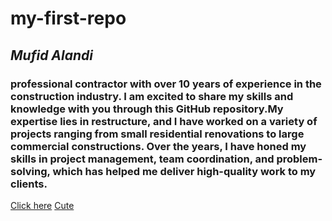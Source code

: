 # my-first-repo

## **_Mufid Alandi_**


### professional contractor with over 10 years of experience in the construction industry. I am excited to share my skills and knowledge with you through this GitHub repository.My expertise lies in restructure, and I have worked on a variety of projects ranging from small residential renovations to large commercial constructions. Over the years, I have honed my skills in project management, team coordination, and problem-solving, which has helped me deliver high-quality work to my clients.

[Click here](https://www.youtube.com/watch?v=1t8kAbUg4t4) 
[Cute](https://www.pinterest.com/pin/839288080541306256/)
